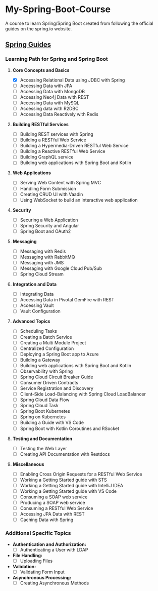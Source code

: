 # My-Spring-Boot-Course

A course to learn Spring/Spring Boot created from following the official guides on the spring.io website.

## [Spring Guides](https://spring.io/guides)

### Learning Path for Spring and Spring Boot

1. **Core Concepts and Basics**

   - [x] Accessing Relational Data using JDBC with Spring
   - [ ] Accessing Data with JPA
   - [ ] Accessing Data with MongoDB
   - [ ] Accessing Neo4j Data with REST
   - [ ] Accessing Data with MySQL
   - [ ] Accessing data with R2DBC
   - [ ] Accessing Data Reactively with Redis

2. **Building RESTful Services**

   - [ ] Building REST services with Spring
   - [ ] Building a RESTful Web Service
   - [ ] Building a Hypermedia-Driven RESTful Web Service
   - [ ] Building a Reactive RESTful Web Service
   - [ ] Building GraphQL service
   - [ ] Building web applications with Spring Boot and Kotlin

3. **Web Applications**

   - [ ] Serving Web Content with Spring MVC
   - [ ] Handling Form Submission
   - [ ] Creating CRUD UI with Vaadin
   - [ ] Using WebSocket to build an interactive web application

4. **Security**

   - [ ] Securing a Web Application
   - [ ] Spring Security and Angular
   - [ ] Spring Boot and OAuth2

5. **Messaging**

   - [ ] Messaging with Redis
   - [ ] Messaging with RabbitMQ
   - [ ] Messaging with JMS
   - [ ] Messaging with Google Cloud Pub/Sub
   - [ ] Spring Cloud Stream

6. **Integration and Data**

   - [ ] Integrating Data
   - [ ] Accessing Data in Pivotal GemFire with REST
   - [ ] Accessing Vault
   - [ ] Vault Configuration

7. **Advanced Topics**

   - [ ] Scheduling Tasks
   - [ ] Creating a Batch Service
   - [ ] Creating a Multi Module Project
   - [ ] Centralized Configuration
   - [ ] Deploying a Spring Boot app to Azure
   - [ ] Building a Gateway
   - [ ] Building web applications with Spring Boot and Kotlin
   - [ ] Observability with Spring
   - [ ] Spring Cloud Circuit Breaker Guide
   - [ ] Consumer Driven Contracts
   - [ ] Service Registration and Discovery
   - [ ] Client-Side Load-Balancing with Spring Cloud LoadBalancer
   - [ ] Spring Cloud Data Flow
   - [ ] Spring Cloud Task
   - [ ] Spring Boot Kubernetes
   - [ ] Spring on Kubernetes
   - [ ] Building a Guide with VS Code
   - [ ] Spring Boot with Kotlin Coroutines and RSocket

8. **Testing and Documentation**

   - [ ] Testing the Web Layer
   - [ ] Creating API Documentation with Restdocs

9. **Miscellaneous**
   - [ ] Enabling Cross Origin Requests for a RESTful Web Service
   - [ ] Working a Getting Started guide with STS
   - [ ] Working a Getting Started guide with IntelliJ IDEA
   - [ ] Working a Getting Started guide with VS Code
   - [ ] Consuming a SOAP web service
   - [ ] Producing a SOAP web service
   - [ ] Consuming a RESTful Web Service
   - [ ] Accessing JPA Data with REST
   - [ ] Caching Data with Spring

### Additional Specific Topics

- **Authentication and Authorization:**
  - [ ] Authenticating a User with LDAP
- **File Handling:**
  - [ ] Uploading Files
- **Validation:**
  - [ ] Validating Form Input
- **Asynchronous Processing:**
  - [ ] Creating Asynchronous Methods
